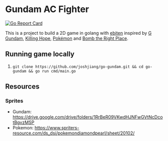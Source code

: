 # Gundam AC Fighter

[![Go Report Card](https://goreportcard.com/badge/github.com/joshjiang/go-gundam)](https://goreportcard.com/report/github.com/joshjiang/go-gundam)

This is a project to build a 2D game in golang with [ebiten](https://github.com/hajimehoshi/ebiten) inspired by [G Gundam](https://en.wikipedia.org/wiki/Mobile_Fighter_G_Gundam), [Killing Hope](https://en.wikipedia.org/wiki/Killing_Hope), [Pokémon](https://en.wikipedia.org/wiki/Pok%C3%A9mon_(video_game_series)) and [Bomb the Right Place](https://everydayarcade.com/games/bomb-the-right-place).

## Running game locally
1. ```git clone https://github.com/joshjiang/go-gundam.git && cd go-gundam && go run cmd/main.go```

## Resources

### Sprites 
 - Gundam: https://drive.google.com/drive/folders/1RrBeR09VKwdHJNFwGVtNcDcotBgvzMSP
 - Pokemon: https://www.spriters-resource.com/ds_dsi/pokemondiamondpearl/sheet/20102/
